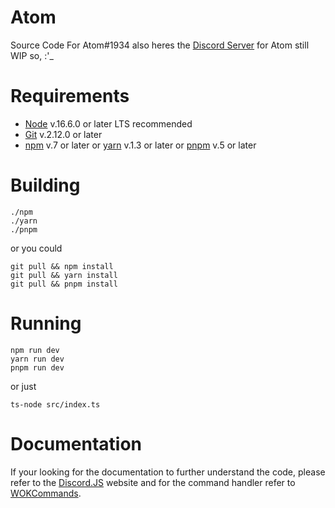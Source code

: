 # Atom

Source Code For Atom#1934 also heres the [Discord Server](https://discord.gg/nT8dSF8Hcx) for Atom still WIP so, :'_

# Requirements

- [Node](https://nodejs.org/en) v.16.6.0 or later LTS recommended
- [Git](https://git-scm.com/downloads) v.2.12.0 or later
- [npm](https://www.npmjs.com/) v.7 or later or [yarn](https://yarnpkg.com/) v.1.3 or later or [pnpm](https://pnpm.js.org/) v.5 or later

# Building
```
./npm
./yarn
./pnpm
```
or you could
   
    git pull && npm install
    git pull && yarn install
    git pull && pnpm install

# Running
```
npm run dev
yarn run dev
pnpm run dev
```
or just

    ts-node src/index.ts

# Documentation

If your looking for the documentation to further understand the code, please refer to the [Discord.JS](https://discord.js.org/#/) website and for the command handler refer to [WOKCommands](https://docs.wornoffkeys.com/).
